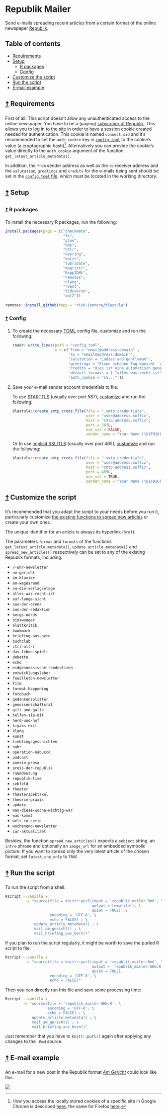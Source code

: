 # Republik Mailer

Send e-mails spreading recent articles from a certain format of the online newspaper [Republik](https://www.republik.ch/).

<!-- TOC BEGIN -- leave this comment untouched to allow auto update -->

## Table of contents

- [Requirements](#-requirements)
- [Setup](#-setup)
    - [R packages](#-r-packages)
    - [Config](#-config)
- [Customize the script](#-customize-the-script)
- [Run the script](#-run-the-script)
- [E-mail example](#-e-mail-example)

<!-- TOC END -- leave this comment untouched to allow auto update -->

## [🠅](#table-of-contents) Requirements

First of all: This script doesn’t allow any unauthenticated access to the online newspaper. You have to be a (paying) [subscriber of Republik](https://www.republik.ch/angebote). This allows you to [log in to the site](https://www.republik.ch/anmelden) in order to have a session cookie created needed for authentication. This cookie is named `connect.sid` and it’s recommended to set the `auth_cookie` key in [`config.toml`](#config) to the cookie’s value (a cryptographic hash)[^1]. Alternatively you can provide the cookie’s value directly to the `auth_cookie` argument of the function `get_latest_article_metadata()`.

In addition, the `from` sender address as well as the `to` receiver address and the `salutation`, `greetings` and `credits` for the e-mails being sent should be set in the [`config.toml` file](#config), which must be located in the working directory.

## [🠅](#table-of-contents) Setup

### [🠅](#table-of-contents) R packages

To install the necessary R packages, run the following:

``` r
install.packages(pkgs = c("checkmate",
                          "fs",
                          "glue",
                          "hms",
                          "httr",
                          "keyring",
                          "knitr",
                          "lubridate",
                          "magrittr",
                          "RcppTOML",
                          "remotes",
                          "rlang",
                          "rvest",
                          "tidyverse",
                          "xml2"))
                          
remotes::install_github(repo = "rich-iannone/blastula")
```

### [🠅](#table-of-contents) Config

1.  To create the necessary [TOML](https://github.com/toml-lang/toml#readme) config file, customize and run the following:

    ``` r
    readr::write_lines(path = "config.toml",
                       x = c('from = "email@address.domain"',
                             'to = "email@address.domain"',
                             'salutation = "Ladies and gentleman"',
                             'greetings = "Einen schönen Tag wünscht  \\nSalims MailBot \U1F916"',
                             'credits = "Dies ist eine automatisch generierte Nachricht. Der zugrundeliegende Code findet sich bei Interesse [hier](https://gitlab.com/salim_b/r/scripts/republik_mailer/)."',
                             'default_formats = [ "alles-was-recht-ist", "am-gericht", "briefing-aus-bern", "preis-der-republik" ]',
                             'auth_cookie = "s%..."'))
    ```

2.  Save your e-mail sender account credentials to file.

    To use [STARTTLS](https://en.wikipedia.org/wiki/Opportunistic_TLS) (usually over port 587), [customize](https://rich-iannone.github.io/blastula/articles/sending_using_smtp.html#storing-credentials-and-smtp-configuration-data-for-later-use) and run the following:

    ``` r
    blastula::create_smtp_creds_file(file = ".smtp_credentials",
                                     user = "user@address.suffix",
                                     host = "smtp.address.suffix",
                                     port = 587L,
                                     use_ssl = FALSE,
                                     sender_name = "Your Name (\U1F916)")
    ```

    Or to use [implicit SSL/TLS](https://tools.ietf.org/html/rfc8314#section-3.3) (usually over port 465), [customize](https://rich-iannone.github.io/blastula/articles/sending_using_smtp.html#storing-credentials-and-smtp-configuration-data-for-later-use) and run the following:

    ``` r
    blastula::create_smtp_creds_file(file = ".smtp_credentials",
                                     user = "user@address.suffix",
                                     host = "smtp.address.suffix",
                                     port = 465L,
                                     use_ssl = TRUE,
                                     sender_name = "Your Name (\U1F916)")
    ```

## [🠅](#table-of-contents) Customize the script

It’s recommended that you adapt the script to your needs before you run it, particularly customize [the existing functions to spread new articles](republik_mailer.Rmd#spread-new-articles) or create your own ones.

The unique identifier for an article is always its hyperlink (`href`).

The parameters `format` and `formats` of the functions `get_latest_article_metadata()`, `update_article_metadata()` and `spread_new_articles()` respectively can be set to any of the existing Republik formats, including:

-   `7-uhr-newsletter`
-   `am-gericht`
-   `am-klavier`
-   `am-wegesrand`
-   `an-die-verlagsetage`
-   `alles-was-recht-ist`
-   `auf-lange-sicht`
-   `aus-der-arena`
-   `aus-der-redaktion`
-   `bergs-nerds`
-   `binswanger`
-   `blattkritik`
-   `bookmark`
-   `briefing-aus-bern`
-   `buchclub`
-   `ctrl-alt-r`
-   `das-leben-spielt`
-   `debatte`
-   `echo`
-   `eidgenoessische-randnotizen`
-   `entwicklungslabor`
-   `feuilleton-newsletter`
-   `film`
-   `format-happening`
-   `fotobuch`
-   `gedankensplitter`
-   `genossenschaftsrat`
-   `gift-und-galle`
-   `helfen-sie-mit`
-   `herd-und-hof`
-   `kiyaks-exil`
-   `klang`
-   `kunst`
-   `lieblingsgeschichten`
-   `nahr`
-   `operation-nabucco`
-   `podcast`
-   `poesie-prosa`
-   `preis-der-republik`
-   `raumdeutung`
-   `republik-live`
-   `sehfeld`
-   `theater`
-   `theaterspektakel`
-   `theorie-praxis`
-   `update`
-   `was-diese-woche-wichtig-war`
-   `was-kommt`
-   `welt-in-serie`
-   `wochenend-newsletter`
-   `zur-aktualitaet`

Besides, the function `spread_new_articles()` expects a `subject` string, an `intro` phrase and optionally an `image_url` for an embedded symbolic picture. If you want to spread only the very latest article of the chosen format, set `latest_one_only` to `TRUE`.

## [🠅](#table-of-contents) Run the script

To run the script from a shell:

``` sh
Rscript --vanilla \
         -e "source(file = knitr::purl(input = 'republik_mailer.Rmd', \
                                       output = tempfile(), \
                                       quiet = TRUE), \
                    encoding = 'UTF-8', \
                    echo = FALSE) ; \
             update_article_metadata() ; \
             mail_am_gericht() ; \
             mail_briefing_aus_bern()"
```

If you plan to run the script regularly, it might be worth to save the purled R script to file:

``` sh
Rscript --vanilla \
         -e "source(file = knitr::purl(input = 'republik_mailer.Rmd', \
                                       output = 'republik_mailer-GEN.R', \
                                       quiet = TRUE),
                    encoding = 'UTF-8', \
                    echo = FALSE)"
```

Then you can directly run this file and save some processing time:

``` sh
Rscript --vanilla \
        -e "source(file = 'republik_mailer-GEN.R', \
                   encoding = 'UTF-8', \
                   echo = FALSE) ; \
            update_article_metadata() ; \
            mail_am_gericht() ; \
            mail_briefing_aus_bern()"
```

Just remember that you have to `knitr::purl()` again after applying any changes to the `.Rmd` source.

## [🠅](#table-of-contents) E-mail example

An e-mail for a new post in the Republik format [*Am Gericht*](https://www.republik.ch/format/am-gericht/) could look like this:

![](images/mail-am-gericht.png)

[^1]: How you access the locally stored cookies of a specific site in Google Chrome is described [here](https://developers.google.com/web/tools/chrome-devtools/storage/cookies), the same for Firefox [here](https://developer.mozilla.org/docs/Tools/Storage_Inspector).
